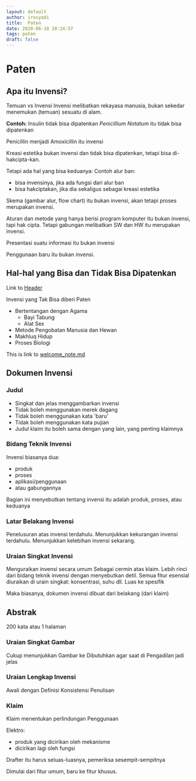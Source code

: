 ```yaml
---
layout: default
author: irosyadi
title:  Paten
date: 2020-06-18 20:24:57
tags: paten
draft: false
---
```


# Paten

## Apa itu Invensi?
Temuan vs Invensi
Invensi melibatkan rekayasa manusia, bukan sekedar menemukan (temuan) sesuatu di alam.

**Contoh:**
Insulin tidak bisa dipatenkan
*Penicillium Notatum* itu tidak bisa dipatenkan

Penicillin menjadi Amoxicillin itu invensi

Kreasi estetika bukan invensi dan tidak bisa dipatenkan, tetapi bisa di-hakcipta-kan.

Tetapi ada hal yang bisa keduanya:
Contoh alur ban:
- bisa invensinya, jika ada fungsi dari alur ban
- bisa hakciptakan, jika dia sekaligus sebagai kreasi estetika

Skema (gambar alur, flow chart) itu bukan invensi, akan tetapi proses merupakan invensi.

Aturan dan metode yang hanya berisi program komputer itu bukan invensi, tapi hak cipta.
Tetapi gabungan melibatkan SW dan HW itu merupakan invensi.

Presentasi suatu informasi itu bukan invensi

Penggunaan baru itu bukan invensi.

## Hal-hal yang Bisa dan Tidak Bisa Dipatenkan

Link to [Header](#toc_0)

Invensi yang Tak Bisa diberi Paten
- Bertentangan dengan Agama
  - Bayi Tabung
  - Alat Sex
- Metode Pengobatan Manusia dan Hewan
- Makhluq Hidup
- Proses Biologi 

This is link to [welcome_note.md](welcome_note.md)

## Dokumen Invensi

### Judul
- Singkat dan jelas menggambarkan invensi
- Tidak boleh menggunakan merek dagang
- Tidak boleh menggunakan kata 'baru'
- Tidak boleh menggunakan kata pujian
- Judul klaim itu boleh sama dengan yang lain, yang penting klaimnya

### Bidang Teknik Invensi
Invensi biasanya dua:
- produk
- proses
- aplikasi/penggunaan
- atau gabungannya

Bagian ini menyebutkan tentang invensi itu adalah produk, proses, atau keduanya

### Latar Belakang Invensi
Penelusuran atas invensi terdahulu.
Menunjukkan kekurangan invensi terdahulu.
Menunjukkan kelebihan invensi sekarang.

### Uraian Singkat Invensi
Menguraikan invensi secara umum
Sebagai cermin atas klaim.
Lebih rinci dari bidang teknik invensi dengan menyebutkan detil.
Semua fitur esensial diuraikan di urain singkat: konsentrasi, suhu dll.
Luas ke spesifik

Maka biasanya, dokumen invensi dibuat dari belakang (dari klaim)

## Abstrak
200 kata atau 1 halaman

### Uraian Singkat Gambar
Cukup menunjukkan Gambar ke
Dibutuhkan agar saat di Pengadilan jadi jelas

### Uraian Lengkap Invensi
Awali dengan Definisi
Konsistensi Penulisan


### Klaim
Klaim menentukan perlindungan
Penggunaan 

Elektro:
- produk yang dicirikan oleh mekanisme
- dicirikan lagi oleh fungsi

Drafter itu harus seluas-luasnya, pemeriksa sesempit-sempitnya

Dimulai dari fitur umum, baru ke fitur khusus.